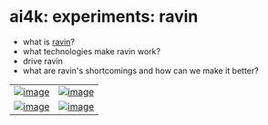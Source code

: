 # ai4k: experiments: ravin

- what is [ravin](https://github.com/kamangir/bluer-ugv/tree/main/bluer_ugv/docs/ravin)?
- what technologies make ravin work?
- drive ravin
- what are ravin's shortcomings and how can we make it better?

|   |   |
| --- | --- |
| [![image](https://github.com/kamangir/assets2/raw/main/ai4k/ravin/20250807_103534.jpg?raw=true)](https://github.com/kamangir/assets2/raw/main/ai4k/ravin/20250807_103534.jpg?raw=true) | [![image](https://github.com/kamangir/assets2/raw/main/ai4k/ravin/20250728_112123.jpg?raw=true)](https://github.com/kamangir/assets2/raw/main/ai4k/ravin/20250728_112123.jpg?raw=true) |
| [![image](https://github.com/kamangir/assets2/raw/main/ai4k/ravin/20250723_095022.jpg?raw=true)](https://github.com/kamangir/assets2/raw/main/ai4k/ravin/20250723_095022.jpg?raw=true) | [![image](https://github.com/kamangir/assets2/raw/main/ai4k/ravin/20250723_095155~2_1.gif?raw=true)](https://github.com/kamangir/assets2/raw/main/ai4k/ravin/20250723_095155~2_1.gif?raw=true) |
